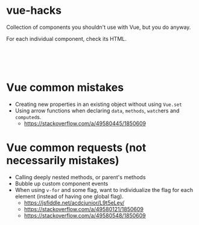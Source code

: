 # vue-hacks
Collection of components you shouldn't use with Vue, but you do anyway.

For each individual component, check its HTML.

<br><br><br>

# Vue common mistakes

- Creating new properties in an existing object without using `Vue.set`
- Using arrow functions when declaring `data`, `methods`, `watch`ers and `computed`s.
  - https://stackoverflow.com/a/49580445/1850609

# Vue common requests (not necessarily mistakes)

- Calling deeply nested methods, or parent's methods
- Bubble up custom component events
- When using `v-for` and some flag, want to individualize the flag for each element (instead of having one global flag).
  - https://jsfiddle.net/acdcjunior/L9t5eLey/
  - https://stackoverflow.com/a/49580121/1850609
  - https://stackoverflow.com/a/49580548/1850609
